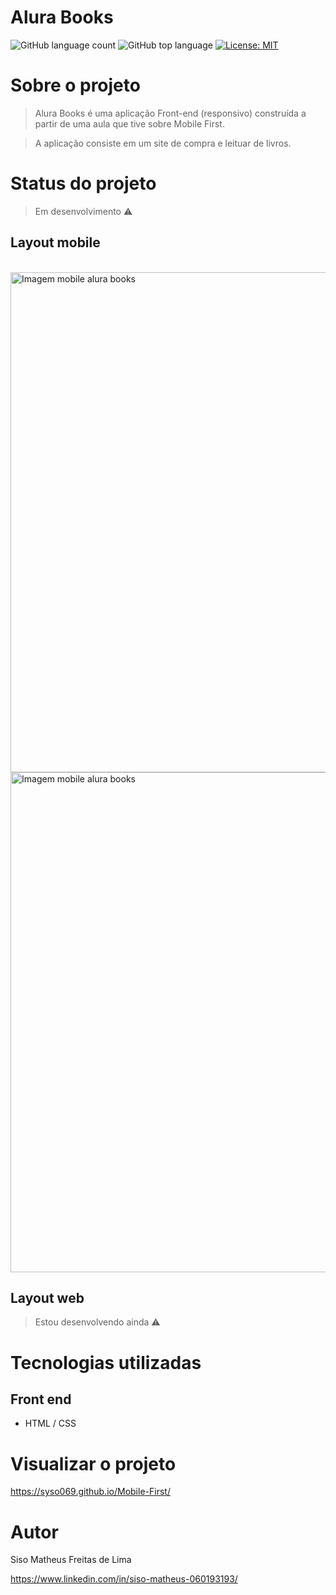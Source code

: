# Alura Books

![GitHub language count](https://img.shields.io/github/languages/count/syso069/Mobile-First)
![GitHub top language](https://img.shields.io/github/languages/top/syso069/Mobile-First)
[![License: MIT](https://img.shields.io/badge/License-MIT-yellow.svg)](https://opensource.org/licenses/MIT)

# Sobre o projeto

> Alura Books é uma aplicação Front-end (responsivo) construída a partir de uma aula que tive sobre Mobile First.

> A aplicação consiste em um site de compra e leituar de livros.

# Status do projeto

> Em desenvolvimento :warning:

## Layout mobile
<div style="display: inline_block"><br>
<img height="800" alt="Imagem mobile alura books" src="https://user-images.githubusercontent.com/94554205/210297265-76571787-41c9-4d55-a684-bc482a3ca127.JPG">
<img height="800" alt="Imagem mobile alura books" src="https://user-images.githubusercontent.com/94554205/210297290-465d089e-ebe7-41e4-beea-dc76037af40b.JPG">
</div>

## Layout web
> Estou desenvolvendo ainda :warning:

# Tecnologias utilizadas

## Front end
- HTML / CSS 

# Visualizar o projeto
https://syso069.github.io/Mobile-First/

# Autor

Siso Matheus Freitas de Lima

https://www.linkedin.com/in/siso-matheus-060193193/
